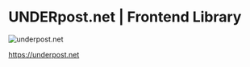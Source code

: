 # UNDERpost.net | Frontend Library


![underpost.net](https://underpost.net/underpost-social.jpg)


https://underpost.net
